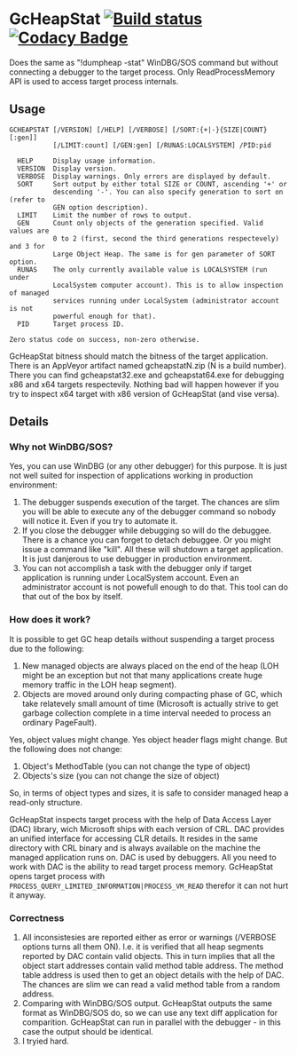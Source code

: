 # GcHeapStat [![Build status](https://ci.appveyor.com/api/projects/status/3pcm9r3rai06g891?svg=true)](https://ci.appveyor.com/project/alpinskiy/gcheapstat/build/artifacts) [![Codacy Badge](https://api.codacy.com/project/badge/Grade/3b99c9352dc7495383808c7824c0b420)](https://www.codacy.com/manual/malpinskiy/gcheapstat?utm_source=github.com&amp;utm_medium=referral&amp;utm_content=alpinskiy/gcheapstat&amp;utm_campaign=Badge_Grade)

Does the same as "!dumpheap -stat" WinDBG/SOS command but without connecting a debugger to the target process. Only ReadProcessMemory API is used to access target process internals. 
## Usage
```
GCHEAPSTAT [/VERSION] [/HELP] [/VERBOSE] [/SORT:{+|-}{SIZE|COUNT}[:gen]]
           [/LIMIT:count] [/GEN:gen] [/RUNAS:LOCALSYSTEM] /PID:pid

  HELP     Display usage information.
  VERSION  Display version.
  VERBOSE  Display warnings. Only errors are displayed by default.
  SORT     Sort output by either total SIZE or COUNT, ascending '+' or
           descending '-'. You can also specify generation to sort on (refer to
           GEN option description).
  LIMIT    Limit the number of rows to output.
  GEN      Count only objects of the generation specified. Valid values are
           0 to 2 (first, second the third generations respectevely) and 3 for
           Large Object Heap. The same is for gen parameter of SORT option.
  RUNAS    The only currently available value is LOCALSYSTEM (run under
           LocalSystem computer account). This is to allow inspection of managed
           services running under LocalSystem (administrator account is not
           powerful enough for that).
  PID      Target process ID.

Zero status code on success, non-zero otherwise.
```
GcHeapStat bitness should match the bitness of the target application. There is an AppVeyor artifact named gcheapstatN.zip (N is a build number). There you can find gcheapstat32.exe and gcheapstat64.exe for debugging x86 and x64 targets respectevily. Nothing bad will happen however if you try to inspect x64 target with x86 version of GcHeapStat (and vise versa). 
## Details
### Why not WinDBG/SOS?
Yes, you can use WinDBG (or any other debugger) for this purpose. It is just not well suited for inspection of applications working in production environment:
1. The debugger suspends execution of the target. The chances are slim you will be able to execute any of the debugger command so nobody will notice it. Even if you try to automate it.
1. If you close the debugger while debugging so will do the debuggee. There is a chance you can forget to detach debuggee. Or you might issue a command like "kill". All these will shutdown a target application. It is just danjerous to use debugger in production environment.
1. You can not accomplish a task with the debugger only if target application is running under LocalSystem account. Even an administrator account is not powefull enough to do that. This tool can do that out of the box by itself.
### How does it work?
It is possible to get GC heap details without suspending a target process due to the following:
1. New managed objects are always placed on the end of the heap (LOH might be an exception but not that many applications create huge memory traffic in the LOH heap segment).
1. Objects are moved around only during compacting phase of GC, which take relatevely small amount of time (Microsoft is actually strive to get garbage collection complete in a time interval needed to process an ordinary PageFault).

Yes, object values might change. Yes object header flags might change. But the following does not change:
1. Object's MethodTable (you can not change the type of object)
1. Objects's size (you can not change the size of object)

So, in terms of object types and sizes, it is safe to consider managed heap a read-only structure.

GcHeapStat inspects target process with the help of Data Access Layer (DAC) library, wich Microsoft ships with each version of CRL.
DAC provides an unified interface for accessing CLR details.
It resides in the same directory with CRL binary and is always available on the machine the managed application runs on.
DAC is used by debuggers. All you need to work with DAC is the ability to read target process memory. 
GcHeapStat opens target process with ```PROCESS_QUERY_LIMITED_INFORMATION|PROCESS_VM_READ``` therefor it can not hurt it anyway.
### Correctness
1. All inconsistesies are reported either as error or warnings (/VERBOSE options turns all them ON). I.e. it is verified that all heap segments reported by DAC contain valid objects. This in turn implies that all the object start addresses contain valid method table address. The method table address is used then to get an object details with the help of DAC. The chances are slim we can read a valid method table from a random address.
1. Comparing with WinDBG/SOS output. GcHeapStat outputs the same format as WinDBG/SOS do, so we can use any text diff application for comparition. GcHeapStat can run in parallel with the debugger - in this case the output should be identical.
1. I tryied hard.
